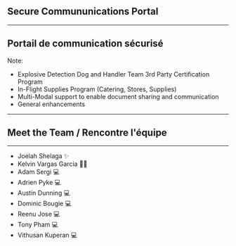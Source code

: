 <!-- .slide: data-background-video="videos/air_cargo.mp4" data-background-video-loop data-background-video-muted data-background-opacity="0.5" -->
## Secure Commununications Portal <!-- .element: class="r-fit-text" -->
----
## Portail de communication sécurisé <!-- .element: class="r-fit-text" -->

Note:
- Explosive Detection Dog and Handler Team 3rd Party Certification Program
- In-Flight Supplies Program (Catering, Stores, Supplies)
- Multi-Modal support to enable document sharing and communication
- General enhancements
---
## Meet the Team / Rencontre l'équipe <!-- .element: class="r-fit-text" -->
----
- Joelah Shelaga ✨
- Kelvin Vargas Garcia 🧙‍♂️
- Adam Sergi 💻
- Adrien Pyke 💻
- Austin Dunning 💻
- Dominic Bougie 💻
- Reenu Jose 💻
- Tony Pham 💻
- Vithusan Kuperan 💻
